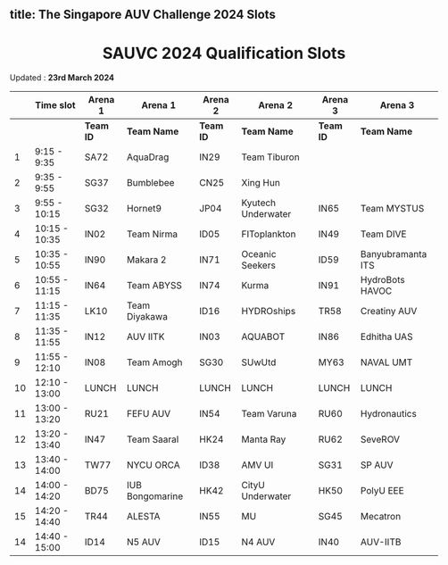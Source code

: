 title: The Singapore AUV Challenge 2024 Slots
---

<style>
    body    {
        min-width : 80%
    }
</style>

<center><h1> SAUVC 2024 Qualification Slots </h1></center>

Updated : **23rd March 2024**

|    | Time slot     | Arena 1     | Arena 1         | Arena 2     | Arena 2            | Arena 3     | Arena 3           |
|----|---------------|-------------|-----------------|-------------|--------------------|-------------|-------------------|
|    |               | **Team ID** | **Team Name**   | **Team ID** | **Team Name**      | **Team ID** | **Team Name**     |
|  1 |  9:15  - 9:35 | SA72        | AquaDrag        | IN29        | Team Tiburon       |             |                   |
| 2  | 9:35  - 9:55  | SG37        | Bumblebee       | CN25        | Xing Hun           |             |                   |
| 3  | 9:55  - 10:15 | SG32        | Hornet9         | JP04        | Kyutech Underwater | IN65        | Team MYSTUS       |
| 4  | 10:15 - 10:35 | IN02        | Team Nirma      | ID05        | FIToplankton       | IN49        | Team DIVE         |
| 5  | 10:35 - 10:55 | IN90        | Makara 2        | IN71        | Oceanic Seekers    | ID59        | Banyubramanta ITS |
| 6  | 10:55 - 11:15 | IN64        | Team ABYSS      | IN74        | Kurma              | IN91        | HydroBots HAVOC   |
| 7  | 11:15 - 11:35 | LK10        | Team Diyakawa   | ID16        | HYDROships         | TR58        | Creatiny AUV      |
| 8  | 11:35 - 11:55 | IN12        | AUV IITK        | IN03        | AQUABOT            | IN86        | Edhitha UAS       |
| 9  | 11:55 - 12:10 | IN08        | Team Amogh      | SG30        | SUwUtd             | MY63        | NAVAL UMT         |
| 10 | 12:10 - 13:00 | LUNCH       | LUNCH           | LUNCH       | LUNCH              | LUNCH       | LUNCH             |
| 11 | 13:00 - 13:20 | RU21        | FEFU AUV        | IN54        | Team Varuna        | RU60        | Hydronautics      |
| 12 | 13:20 - 13:40 | IN47        | Team Saaral     | HK24        | Manta Ray          | RU62        | SeveROV           |
| 13 | 13:40 - 14:00 | TW77        | NYCU ORCA       | ID38        | AMV UI             | SG31        | SP AUV            |
| 14 | 14:00 - 14:20 | BD75        | IUB Bongomarine | HK42        | CityU Underwater   | HK50        | PolyU EEE         |
| 15 | 14:20 - 14:40 | TR44        | ALESTA          | IN55        | MU                 | SG45        | Mecatron          |
| 14 | 14:40 - 15:00 | ID14        | N5 AUV          | ID15        | N4 AUV             | IN40        | AUV-IITB          |
